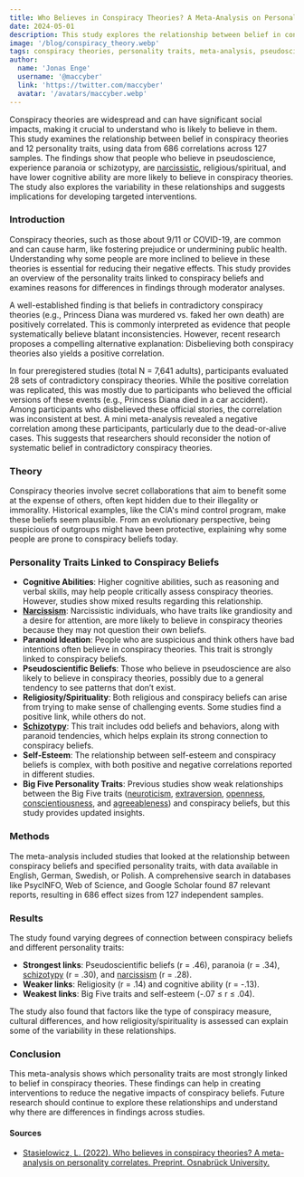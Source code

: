```yaml
---
title: Who Believes in Conspiracy Theories? A Meta-Analysis on Personality Traits
date: 2024-05-01
description: This study explores the relationship between belief in conspiracy theories and various personality traits, identifying key factors that influence these beliefs and suggesting implications for targeted interventions.
image: '/blog/conspiracy_theory.webp'
tags: conspiracy theories, personality traits, meta-analysis, pseudoscientific beliefs, paranoia, schizotypy, narcissism, religiosity, cognitive ability, Big Five personality traits, belief in conspiracy theories, psychological research, intervention strategies, social impacts of conspiracy theories, personality psychology
author:
  name: 'Jonas Enge'
  username: '@maccyber'
  link: 'https://twitter.com/maccyber'
  avatar: '/avatars/maccyber.webp'
---
```


Conspiracy theories are widespread and can have significant social impacts, making it crucial to understand who is likely to believe in them. This study examines the relationship between belief in conspiracy theories and 12 personality traits, using data from 686 correlations across 127 samples. The findings show that people who believe in pseudoscience, experience paranoia or schizotypy, are [narcissistic](/articles/narcissism), religious/spiritual, and have lower cognitive ability are more likely to believe in conspiracy theories. The study also explores the variability in these relationships and suggests implications for developing targeted interventions.

### Introduction

Conspiracy theories, such as those about 9/11 or COVID-19, are common and can cause harm, like fostering prejudice or undermining public health. Understanding why some people are more inclined to believe in these theories is essential for reducing their negative effects. This study provides an overview of the personality traits linked to conspiracy beliefs and examines reasons for differences in findings through moderator analyses.

A well-established finding is that beliefs in contradictory conspiracy theories (e.g., Princess Diana was murdered vs. faked her own death) are positively correlated. This is commonly interpreted as evidence that people systematically believe blatant inconsistencies. However, recent research proposes a compelling alternative explanation: Disbelieving both conspiracy theories also yields a positive correlation.

In four preregistered studies (total N = 7,641 adults), participants evaluated 28 sets of contradictory conspiracy theories. While the positive correlation was replicated, this was mostly due to participants who believed the official versions of these events (e.g., Princess Diana died in a car accident). Among participants who disbelieved these official stories, the correlation was inconsistent at best. A mini meta-analysis revealed a negative correlation among these participants, particularly due to the dead-or-alive cases. This suggests that researchers should reconsider the notion of systematic belief in contradictory conspiracy theories.

### Theory

Conspiracy theories involve secret collaborations that aim to benefit some at the expense of others, often kept hidden due to their illegality or immorality. Historical examples, like the CIA's mind control program, make these beliefs seem plausible. From an evolutionary perspective, being suspicious of outgroups might have been protective, explaining why some people are prone to conspiracy beliefs today.

### Personality Traits Linked to Conspiracy Beliefs

- **Cognitive Abilities**: Higher cognitive abilities, such as reasoning and verbal skills, may help people critically assess conspiracy theories. However, studies show mixed results regarding this relationship.
- [**Narcissism**](/articles/narcissism): Narcissistic individuals, who have traits like grandiosity and a desire for attention, are more likely to believe in conspiracy theories because they may not question their own beliefs.
- **Paranoid Ideation**: People who are suspicious and think others have bad intentions often believe in conspiracy theories. This trait is strongly linked to conspiracy beliefs.
- **Pseudoscientific Beliefs**: Those who believe in pseudoscience are also likely to believe in conspiracy theories, possibly due to a general tendency to see patterns that don’t exist.
- **Religiosity/Spirituality**: Both religious and conspiracy beliefs can arise from trying to make sense of challenging events. Some studies find a positive link, while others do not.
- [**Schizotypy**](/articles/schizotypal): This trait includes odd beliefs and behaviors, along with paranoid tendencies, which helps explain its strong connection to conspiracy beliefs.
- **Self-Esteem**: The relationship between self-esteem and conspiracy beliefs is complex, with both positive and negative correlations reported in different studies.
- **Big Five Personality Traits**: Previous studies show weak relationships between the Big Five traits ([neuroticism](/articles/neuroticism), [extraversion](/articles/extraversion), [openness](/articles/openness_to_experience), [conscientiousness](/articles/conscientiousness), and [agreeableness](/articles/agreeableness)) and conspiracy beliefs, but this study provides updated insights.

### Methods

The meta-analysis included studies that looked at the relationship between conspiracy beliefs and specified personality traits, with data available in English, German, Swedish, or Polish. A comprehensive search in databases like PsycINFO, Web of Science, and Google Scholar found 87 relevant reports, resulting in 686 effect sizes from 127 independent samples.

### Results

The study found varying degrees of connection between conspiracy beliefs and different personality traits:

- **Strongest links**: Pseudoscientific beliefs (r = .46), paranoia (r = .34), [schizotypy](/articles/schizotypal) (r = .30), and [narcissism](/articles/narcissism) (r = .28).
- **Weaker links**: Religiosity (r = .14) and cognitive ability (r = -.13).
- **Weakest links**: Big Five traits and self-esteem (-.07 ≤ r ≤ .04).

The study also found that factors like the type of conspiracy measure, cultural differences, and how religiosity/spirituality is assessed can explain some of the variability in these relationships.

### Conclusion

This meta-analysis shows which personality traits are most strongly linked to belief in conspiracy theories. These findings can help in creating interventions to reduce the negative impacts of conspiracy beliefs. Future research should continue to explore these relationships and understand why there are differences in findings across studies.

#### **Sources**

- [Stasielowicz, L. (2022). Who believes in conspiracy theories? A meta-analysis on personality correlates. Preprint. Osnabrück University.](https://doi.org/10.1016/j.jrp.2022.104229)
